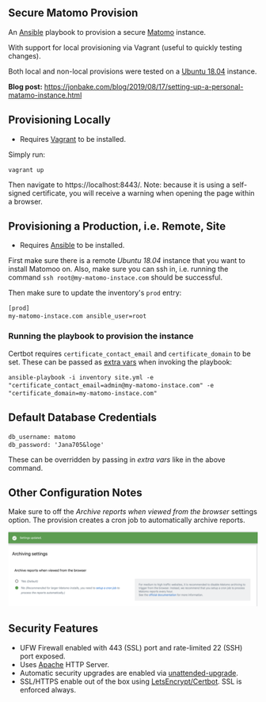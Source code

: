 ## Secure Matomo Provision

An [Ansible](https://docs.ansible.com/) playbook to provision a secure [Matomo](https://matomo.org/) instance.

With support for local provisioning via Vagrant (useful to quickly testing changes).

Both local and non-local provisions were tested on a [Ubuntu 18.04](http://releases.ubuntu.com/18.04/) instance.

**Blog post:** https://jonbake.com/blog/2019/08/17/setting-up-a-personal-matamo-instance.html

## Provisioning Locally

* Requires [Vagrant](https://www.vagrantup.com/) to be installed.

Simply run:

```
vagrant up
```

Then navigate to https://localhost:8443/. Note: because it is using a self-signed certificate, you will receive a warning when opening the page within a browser.

## Provisioning a Production, i.e. Remote, Site

* Requires [Ansible](https://docs.ansible.com/ansible/latest/installation_guide/intro_installation.html) to be installed.

First make sure there is a remote _Ubuntu 18.04_ instance that you want to install Matomoo on. Also, make sure you can ssh in, i.e. running the command `ssh root@my-matomo-instace.com` should be successful.

Then make sure to update the inventory's `prod` entry:

```
[prod]
my-matomo-instace.com ansible_user=root
```

### Running the playbook to provision the instance

Certbot requires `certificate_contact_email` and `certificate_domain` to be set. These can be passed as [extra vars](https://docs.ansible.com/ansible/latest/user_guide/playbooks_variables.html#id35) when invoking the playbook:

```
ansible-playbook -i inventory site.yml -e "certificate_contact_email=admin@my-matomo-instace.com" -e "certificate_domain=my-matomo-instace.com"
```

## Default Database Credentials

```
db_username: matomo
db_password: 'Jana705&loge'
```

These can be overridden by passing in _extra vars_ like in the above command.


## Other Configuration Notes

Make sure to off the _Archive reports when viewed from the browser_ settings option. The provision creates a cron job to automatically archive reports.

![Archive reports when viewed from the browser off](https://github.com/jonmbake/screenshots/raw/master/matomo-ansible/matomo-archive-reports-off.png)


## Security Features

- UFW Firewall enabled with 443 (SSL) port and rate-limited 22 (SSH) port exposed.
- Uses [Apache](https://httpd.apache.org/) HTTP Server.
- Automatic security upgrades are enabled via [unattended-upgrade](https://help.ubuntu.com/lts/serverguide/automatic-updates.html).
- SSL/HTTPS enable out of the box using [LetsEncrypt/Certbot](https://certbot.eff.org/). SSL is enforced always.
